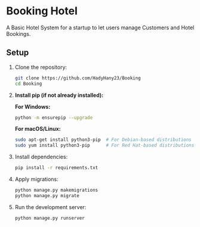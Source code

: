 # Booking Hotel

A Basic Hotel System for a startup to let users manage Customers and Hotel Bookings.
## Setup

1. Clone the repository:
    ```bash
    git clone https://github.com/HadyHany23/Booking
    cd Booking
    ```
2. **Install pip (if not already installed):**

   **For Windows:**
    ```bash
    python -m ensurepip --upgrade
    ```

   **For macOS/Linux:**
    ```bash
    sudo apt-get install python3-pip  # For Debian-based distributions
    sudo yum install python3-pip      # For Red Hat-based distributions
    ```

3. Install dependencies:
    ```bash
    pip install -r requirements.txt
    ```

4. Apply migrations:
    ```bash
    python manage.py makemigrations
    python manage.py migrate
    ```

5. Run the development server:
    ```bash
    python manage.py runserver
    ```

